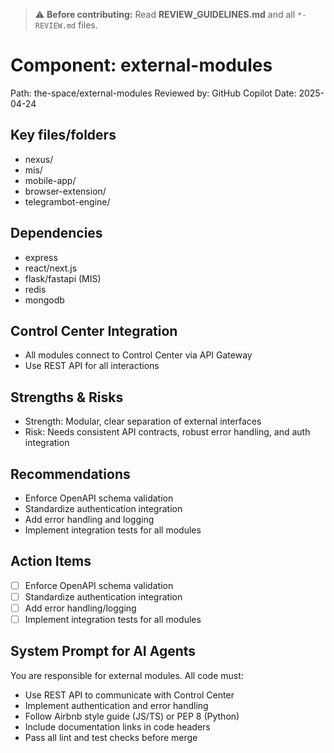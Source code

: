 > ⚠️ **Before contributing:** Read **REVIEW_GUIDELINES.md** and all `*-REVIEW.md` files.

# Component: external-modules
Path: the-space/external-modules
Reviewed by: GitHub Copilot
Date: 2025-04-24

## Key files/folders
- nexus/
- mis/
- mobile-app/
- browser-extension/
- telegrambot-engine/

## Dependencies
- express
- react/next.js
- flask/fastapi (MIS)
- redis
- mongodb

## Control Center Integration
- All modules connect to Control Center via API Gateway
- Use REST API for all interactions

## Strengths & Risks
- Strength: Modular, clear separation of external interfaces
- Risk: Needs consistent API contracts, robust error handling, and auth integration

## Recommendations
- Enforce OpenAPI schema validation
- Standardize authentication integration
- Add error handling and logging
- Implement integration tests for all modules

## Action Items
- [ ] Enforce OpenAPI schema validation
- [ ] Standardize authentication integration
- [ ] Add error handling/logging
- [ ] Implement integration tests for all modules

## System Prompt for AI Agents
You are responsible for external modules. All code must:
- Use REST API to communicate with Control Center
- Implement authentication and error handling
- Follow Airbnb style guide (JS/TS) or PEP 8 (Python)
- Include documentation links in code headers
- Pass all lint and test checks before merge
